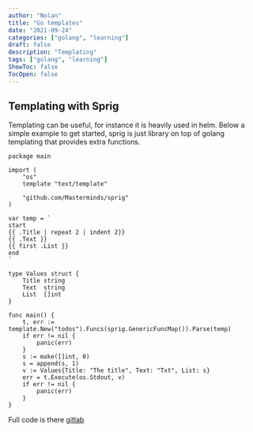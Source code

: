 ```yaml
---
author: "Nolan"
title: "Go templates"
date: "2021-09-24"
categories: ["golang", "learning"]
draft: false
description: "Templating"
tags: ["golang", "learning"]
ShowToc: false
TocOpen: false
---
```


## Templating with Sprig

Templating can be useful, for instance it is heavily used in helm.
Below a simple example to get started, sprig is just library on top of golang templating that provides extra functions.

```golang
package main

import (
	"os"
	template "text/template"

	"github.com/Masterminds/sprig"
)

var temp = `
start
{{ .Title | repeat 2 | indent 2}}
{{ .Text }}
{{ first .List }}
end
`

type Values struct {
	Title string
	Text  string
	List  []int
}

func main() {
	t, err := template.New("todos").Funcs(sprig.GenericFuncMap()).Parse(temp)
	if err != nil {
		panic(err)
	}
	s := make([]int, 0)
	s = append(s, 1)
	v := Values{Title: "The title", Text: "Txt", List: s}
	err = t.Execute(os.Stdout, v)
	if err != nil {
		panic(err)
	}
}
```

Full code is there [gitlab](https://gitlab.com/emirot.nolan/golang_tempate/)